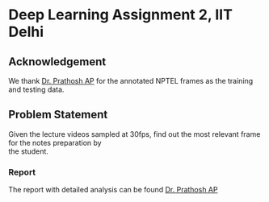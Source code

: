 # Deep Learning Assignment 2, IIT Delhi

## Acknowledgement
We thank [Dr. Prathosh AP](https://sites.google.com/view/prathosh) for the annotated NPTEL frames as the training and testing data. 

## Problem Statement
Given the lecture videos sampled at 30fps, find out the most relevant frame for the notes preparation by <br/>
the student.

### Report
The report with detailed analysis can be found [Dr. Prathosh AP](https://sites.google.com/view/prathosh)

